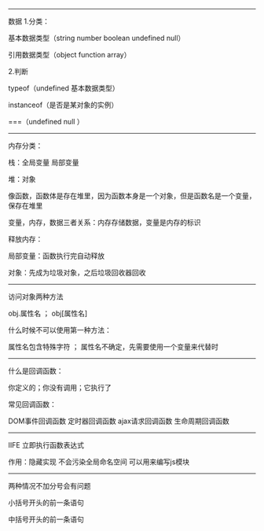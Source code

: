 -------
数据
1.分类：

基本数据类型（string number boolean undefined null）

引用数据类型（object function array）

2.判断

typeof（undefined 基本数据类型）

instanceof（是否是某对象的实例）

===（undefined null ）

--------
内存分类：

栈：全局变量 局部变量

堆：对象

像函数，函数体是存在堆里，因为函数本身是一个对象，但是函数名是一个变量，保存在堆里

变量，内存，数据三者关系：内存存储数据，变量是内存的标识

释放内存：

局部变量：函数执行完自动释放

对象：先成为垃圾对象，之后垃圾回收器回收

-------
访问对象两种方法

obj.属性名  ；  obj[属性名]

什么时候不可以使用第一种方法：

属性名包含特殊字符   ；  属性名不确定，先需要使用一个变量来代替时

-------
什么是回调函数：

你定义的；你没有调用；它执行了

常见回调函数：

DOM事件回调函数 定时器回调函数 ajax请求回调函数 生命周期回调函数

-------
IIFE 立即执行函数表达式

作用：隐藏实现 不会污染全局命名空间 可以用来编写js模块

-------
两种情况不加分号会有问题

小括号开头的前一条语句

中括号开头的前一条语句






































